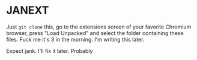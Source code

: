 # JANEXT

Just `git clone` this, go to the extensions screen of your favorite Chromium browser, press "Load Unpacked" 
and select the folder containing these files. Fuck me it's 3 in the morning. I'm writing this later.

Expect jank. I'll fix it later. Probably